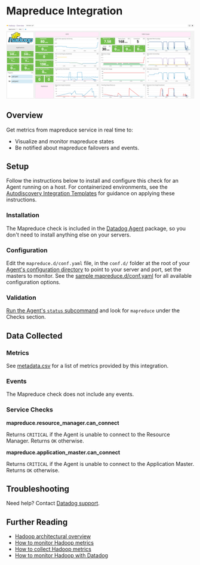 # Mapreduce Integration

![MapReduce Dashboard][1]

## Overview

Get metrics from mapreduce service in real time to:

* Visualize and monitor mapreduce states
* Be notified about mapreduce failovers and events.

## Setup

Follow the instructions below to install and configure this check for an Agent running on a host. For containerized environments, see the [Autodiscovery Integration Templates][2] for guidance on applying these instructions.

### Installation

The Mapreduce check is included in the [Datadog Agent][3] package, so you don't need to install anything else on your servers.

### Configuration

Edit the `mapreduce.d/conf.yaml` file, in the `conf.d/` folder at the root of your [Agent's configuration directory][4] to point to your server and port, set the masters to monitor. See the [sample mapreduce.d/conf.yaml][5] for all available configuration options.

### Validation

[Run the Agent's `status` subcommand][6] and look for `mapreduce` under the Checks section.

## Data Collected
### Metrics
See [metadata.csv][7] for a list of metrics provided by this integration.

### Events
The Mapreduce check does not include any events.

### Service Checks
**mapreduce.resource_manager.can_connect**

Returns `CRITICAL` if the Agent is unable to connect to the Resource Manager.
Returns `OK` otherwise.

**mapreduce.application_master.can_connect**

Returns `CRITICAL` if the Agent is unable to connect to the Application Master.
Returns `OK` otherwise.

## Troubleshooting
Need help? Contact [Datadog support][8].

## Further Reading

* [Hadoop architectural overview][9]
* [How to monitor Hadoop metrics][10]
* [How to collect Hadoop metrics][11]
* [How to monitor Hadoop with Datadog][12]


[1]: https://raw.githubusercontent.com/DataDog/integrations-core/master/mapreduce/images/mapreduce_dashboard.png
[2]: https://docs.datadoghq.com/agent/autodiscovery/integrations
[3]: https://app.datadoghq.com/account/settings#agent
[4]: https://docs.datadoghq.com/agent/guide/agent-configuration-files/#agent-configuration-directory
[5]: https://github.com/DataDog/integrations-core/blob/master/mapreduce/datadog_checks/mapreduce/data/conf.yaml.example
[6]: https://docs.datadoghq.com/agent/guide/agent-commands/#agent-status-and-information
[7]: https://github.com/DataDog/integrations-core/blob/master/mapreduce/metadata.csv
[8]: https://docs.datadoghq.com/help
[9]: https://www.datadoghq.com/blog/hadoop-architecture-overview
[10]: https://www.datadoghq.com/blog/monitor-hadoop-metrics
[11]: https://www.datadoghq.com/blog/collecting-hadoop-metrics
[12]: https://www.datadoghq.com/blog/monitor-hadoop-metrics-datadog
